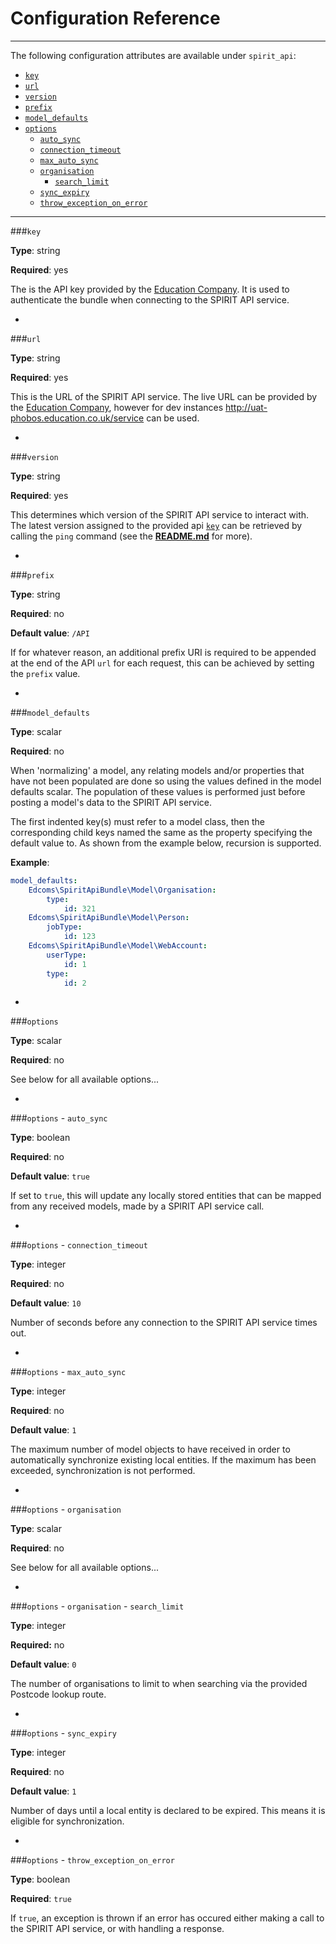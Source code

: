 # Configuration Reference
-----

The following configuration attributes are available under `spirit_api`:

* [`key`](#ref-key)
* [`url`](#ref-url)
* [`version`](#ref-version)
* [`prefix`](#ref-prefix)
* [`model_defaults`](#ref-model_defaults)
* [`options`](#ref-options)
    * [`auto_sync`](#ref-options-auto_sync)
    * [`connection_timeout`](#ref-options-connection_timeout)
    * [`max_auto_sync`](#ref-options-max_auto_sync)
    * [`organisation`](#ref-options-organisation)
         * [`search_limit`](#ref-options-organisation-search_limit)
    * [`sync_expiry`](#ref-options-sync_expiry)
    * [`throw_exception_on_error`](#ref-options-throw_exception_on_error)

-----

###<a name="ref-key"></a>`key`

**Type**: string

**Required**: yes

The is the API key provided by the [Education Company](http://www.educationcompany.co.uk). It is used to authenticate the bundle when connecting to the SPIRIT API service.

-

###<a name="ref-url"></a>`url`

**Type**: string

**Required**: yes

This is the URL of the SPIRIT API service. The live URL can be provided by the [Education Company](http://www.educationcompany.co.uk), however for dev instances <http://uat-phobos.education.co.uk/service> can be used.

-

###<a name="ref-version"></a>`version`

**Type**: string

**Required**: yes

This determines which version of the SPIRIT API service to interact with. The latest version assigned to the provided api [`key`](#ref-key) can be retrieved by calling the `ping` command (see the [**README.md**](../README.md) for more).

-

###<a name="ref-prefix"></a>`prefix`

**Type**: string

**Required**: no

**Default value**: `/API`

If for whatever reason, an additional prefix URI is required to be appended at the end of the API `url` for each request, this can be achieved by setting the `prefix` value. 

-

###<a name="ref-model_defaults"></a>`model_defaults`

**Type**: scalar

**Required**: no

When 'normalizing' a model, any relating models and/or properties that have not been populated are done so using the values defined in the model defaults scalar. The population of these values is performed just before posting a model's data to the SPIRIT API service.

The first indented key(s) must refer to a model class, then the corresponding child keys named the same as the property specifying the default value to. As shown from the example below, recursion is supported.

**Example**:

~~~yaml
model_defaults:
    Edcoms\SpiritApiBundle\Model\Organisation:
        type:
            id: 321
    Edcoms\SpiritApiBundle\Model\Person:
        jobType:
            id: 123
    Edcoms\SpiritApiBundle\Model\WebAccount:
        userType:
            id: 1
        type:
            id: 2
~~~

-

###<a name="ref-options"></a>`options`

**Type**: scalar

**Required**: no

See below for all available options...

-

###<a name="ref-options-auto_sync"></a>`options` - `auto_sync`

**Type**: boolean

**Required**: no

**Default value**: `true`

If set to `true`, this will update any locally stored entities that can be mapped from any received models, made by a SPIRIT API service call.

-

###<a name="ref-options-connection_timeout"></a>`options` - `connection_timeout`

**Type**: integer

**Required**: no

**Default value**: `10`

Number of seconds before any connection to the SPIRIT API service times out.

-

###<a name="ref-options-max_auto_sync"></a>`options` - `max_auto_sync`

**Type**: integer

**Required**: no

**Default value**: `1`

The maximum number of model objects to have received in order to automatically synchronize existing local entities. If the maximum has been exceeded, synchronization is not performed.

-

###<a name="ref-options-organisation"></a>`options` - `organisation`

**Type**: scalar

**Required**: no

See below for all available options...

-

###<a name="ref-options-organisation-search_limit"></a>`options` - `organisation` - `search_limit`

**Type**: integer

**Required:** no

**Default value**: `0`

The number of organisations to limit to when searching via the provided Postcode lookup route.

-

###<a name="ref-options-sync_expiry"></a>`options` - `sync_expiry`

**Type**: integer

**Required**: no

**Default value**: `1`

Number of days until a local entity is declared to be expired. This means it is eligible for synchronization.

-

###<a name="ref-options-throw_exception_on_error"></a>`options` - `throw_exception_on_error`

**Type**: boolean

**Required**: `true`

If `true`, an exception is thrown if an error has occured either making a call to the SPIRIT API service, or with handling a response.